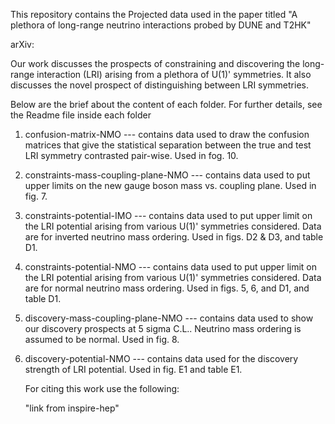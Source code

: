 
This repository contains the Projected data used in the paper titled "A plethora of long-range neutrino interactions probed by DUNE and T2HK" 

arXiv: 


Our work discusses the prospects of constraining and discovering the long-range interaction (LRI) arising from a plethora of U(1)' symmetries. It also discusses the novel prospect of distinguishing between LRI symmetries. 

Below are the brief about the content of each folder. For further details, see the Readme file inside each folder

1. confusion-matrix-NMO  --- contains data used to draw the confusion matrices that give the statistical separation between the true and test LRI symmetry contrasted pair-wise. Used in fog. 10.
  
2. constraints-mass-coupling-plane-NMO --- contains data used to put upper limits on the new gauge boson mass vs. coupling plane. Used in fig. 7.

3. constraints-potential-IMO --- contains data used to put upper limit on the LRI potential arising from various U(1)' symmetries considered. Data are for inverted neutrino mass ordering. Used in figs. D2 & D3, and table D1.

4. constraints-potential-NMO --- contains data used to put upper limit on the LRI potential arising from various U(1)' symmetries considered. Data are for normal neutrino mass ordering. Used in figs. 5, 6, and D1, and table D1.

5. discovery-mass-coupling-plane-NMO --- contains data used to show our discovery prospects at 5 sigma C.L.. Neutrino mass ordering is assumed to be normal. Used in fig. 8. 

6. discovery-potential-NMO --- contains data used for the discovery strength of LRI potential. Used in fig. E1 and table E1. 


   For citing this work use the following:

   "link from inspire-hep"

   

   


